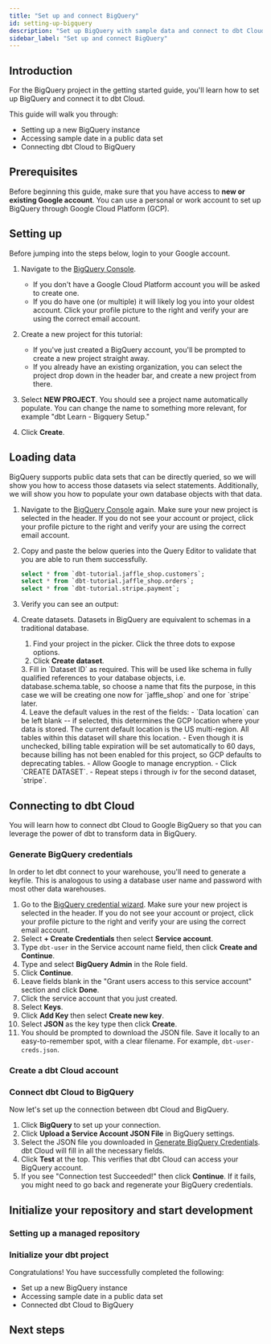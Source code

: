 ```yaml
---
title: "Set up and connect BigQuery"
id: setting-up-bigquery
description: "Set up BigQuery with sample data and connect to dbt Cloud."
sidebar_label: "Set up and connect BigQuery"
---
```


## Introduction

For the BigQuery project in the getting started guide, you'll learn how to set up BigQuery and connect it to dbt Cloud.

This guide will walk you through:

- Setting up a new BigQuery instance
- Accessing sample date in a public data set
- Connecting dbt Cloud to BigQuery

## Prerequisites

Before beginning this guide, make sure that you have access to **new or existing Google account**. You can use a personal or work account to set up BigQuery through Google Cloud Platform (GCP).

## Setting up

<WistiaVideo id="668fnsit1t" paddingTweak="62.5%" />

Before jumping into the steps below, login to your Google account.

1. Navigate to the [BigQuery Console](https://console.cloud.google.com/bigquery).
   - If you don't have a Google Cloud Platform account you will be asked to create one.
   - If you do have one (or multiple) it will likely log you into your oldest account. Click your profile picture to the right and verify your are using the correct email account.

2. Create a new project for this tutorial:
   - If you've just created a BigQuery account, you'll be prompted to create a new project straight away.
   - If you already have an existing organization, you can select the project drop down in the header bar, and create a new project from there.
    <Lightbox src="/img/bigquery/project-dropdown.png" title="Bigquery Project Dropdown" />

3. Select **NEW PROJECT**. You should see a project name automatically populate. You can change the name to something more relevant, for example "dbt Learn - Bigquery Setup."
<Lightbox src="/img/bigquery/new-project-creation.png" title="Bigquery New Project Creation" />

4. Click **Create**.

## Loading data

BigQuery supports public data sets that can be directly queried, so we will show you how to access those datasets via select statements. Additionally, we will show you how to populate your own database objects with that data.

1. Navigate to the [BigQuery Console](https://console.cloud.google.com/bigquery) again. Make sure your new project is selected in the header. If you do not see your account or project, click your profile picture to the right and verify your are using the correct email account.

2. Copy and paste the below queries into the Query Editor to validate that you are able to run them successfully.

    ```sql
    select * from `dbt-tutorial.jaffle_shop.customers`;
    select * from `dbt-tutorial.jaffle_shop.orders`;
    select * from `dbt-tutorial.stripe.payment`;
    ```

3. Verify you can see an output:
    <div style={{maxWidth: '400px'}}>
    <Lightbox src="/img/bigquery/query-results.png" title="Bigquery Query Results" />
    </div>
4. Create datasets. Datasets in BigQuery are equivalent to schemas in a traditional database.

    1. Find your project in the picker. Click the three dots to expose options.
    2. Click **Create dataset**.
    <div style={{maxWidth: '400px'}}>
    <Lightbox src="/img/bigquery/create-dataset.png" title="Bigquery Create Dataset" />
    </div>
    3. Fill in `Dataset ID` as required. This will be used like schema in fully qualified references to your database objects, i.e. database.schema.table, so choose a name that fits the purpose, in this case we will be creating one now for `jaffle_shop` and one for `stripe` later.
    <div style={{maxWidth: '400px'}}>
    <Lightbox src="/img/bigquery/create-dataset-id.png" title="Bigquery Create Dataset ID" />
    </div>
    4. Leave the default values in the rest of the fields:
        - `Data location` can be left blank -- if selected, this determines the GCP location where your data is stored. The current default location is the US multi-region. All tables within this dataset will share this location.
        - Even though it is unchecked, billing table expiration will be set automatically to 60 days, because billing has not been enabled for this project, so GCP defaults to deprecating tables.
        - Allow Google to manage encryption.
        - Click `CREATE DATASET`.
        - Repeat steps i through iv for the second dataset, `stripe`.

## Connecting to dbt Cloud

You will learn how to connect dbt Cloud to Google BigQuery so that you can leverage the power of dbt to transform data in BigQuery.

### Generate BigQuery credentials

<WistiaVideo id="o9a2bawwl6" paddingTweak="62.5%" />

In order to let dbt connect to your warehouse, you'll need to generate a keyfile. This is analogous to using a database user name and password with most other data warehouses.

1. Go to the [BigQuery credential wizard](https://console.cloud.google.com/apis/credentials/wizard). Make sure your new project is selected in the header. If you do not see your account or project, click your profile picture to the right and verify your are using the correct email account.
2. Select **+ Create Credentials** then select **Service account**.
3. Type `dbt-user` in the Service account name field, then click **Create and Continue**.
4. Type and select **BigQuery Admin** in the Role field.
5. Click **Continue**.
6. Leave fields blank in the "Grant users access to this service account" section and click **Done**.
7. Click the service account that you just created.
8. Select **Keys**.
9. Click **Add Key** then select **Create new key**.
10. Select **JSON** as the key type then click **Create**.  
11. You should be prompted to download the JSON file. Save it locally to an easy-to-remember spot, with a clear filename. For example, `dbt-user-creds.json`.

### Create a dbt Cloud account

<WistiaVideo id="vrytipyvl4" paddingTweak="62.5%" />

<Snippet src="tutorial-create-new-dbt-cloud-account" />

### Connect dbt Cloud to BigQuery

Now let's set up the connection between dbt Cloud and BigQuery.

1. Click **BigQuery** to set up your connection.
2. Click **Upload a Service Account JSON File** in BigQuery settings.
3. Select the JSON file you downloaded in [Generate BigQuery Credentials](#generate-bigquery-credentials). dbt Cloud will fill in all the necessary fields.
4. Click **Test** at the top. This verifies that dbt Cloud can access your BigQuery account.
5. If you see "Connection test Succeeded!" then click **Continue**. If it fails, you might need to go back and regenerate your BigQuery credentials.

## Initialize your repository and start development

### Setting up a managed repository

<Snippet src="tutorial-managed-repo" />

### Initialize your dbt project

<Snippet src="tutorial-initiate-project" />


Congratulations! You have successfully completed the following:

- Set up a new BigQuery instance
- Accessing sample date in a public data set
- Connected dbt Cloud to BigQuery

## Next steps

<Snippet src="tutorial-next-steps-setting-up" />
